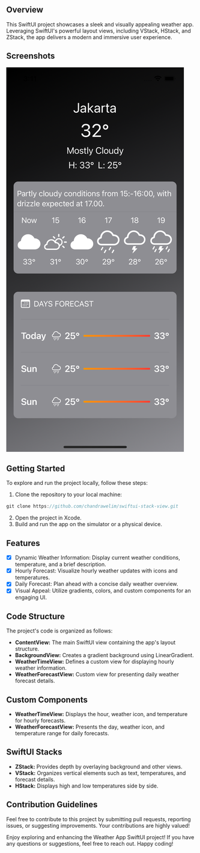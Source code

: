 ## Overview

This SwiftUI project showcases a sleek and visually appealing weather app. Leveraging SwiftUI's powerful layout views, including VStack, HStack, and ZStack, the app delivers a modern and immersive user experience.

## Screenshots

![ss](Resources/ss.png)

## Getting Started

To explore and run the project locally, follow these steps:

1. Clone the repository to your local machine:
```swift
git clone https://github.com/chandrawelim/swiftui-stack-view.git
```
2. Open the project in Xcode.
3. Build and run the app on the simulator or a physical device.

## Features

- [x] Dynamic Weather Information: Display current weather conditions, temperature, and a brief description.
- [x] Hourly Forecast: Visualize hourly weather updates with icons and temperatures.
- [x] Daily Forecast: Plan ahead with a concise daily weather overview.
- [x] Visual Appeal: Utilize gradients, colors, and custom components for an engaging UI.

## Code Structure

The project's code is organized as follows:

- **ContentView:** The main SwiftUI view containing the app's layout structure.
- **BackgroundView:** Creates a gradient background using LinearGradient.
- **WeatherTimeView:** Defines a custom view for displaying hourly weather information.
- **WeatherForecastView:** Custom view for presenting daily weather forecast details.

## Custom Components
- **WeatherTimeView:** Displays the hour, weather icon, and temperature for hourly forecasts.
- **WeatherForecastView:** Presents the day, weather icon, and temperature range for daily forecasts.

## SwiftUI Stacks
- **ZStack:** Provides depth by overlaying background and other views.
- **VStack:** Organizes vertical elements such as text, temperatures, and forecast details.
- **HStack:** Displays high and low temperatures side by side.

## Contribution Guidelines
Feel free to contribute to this project by submitting pull requests, reporting issues, or suggesting improvements. Your contributions are highly valued!

Enjoy exploring and enhancing the Weather App SwiftUI project! If you have any questions or suggestions, feel free to reach out. Happy coding!